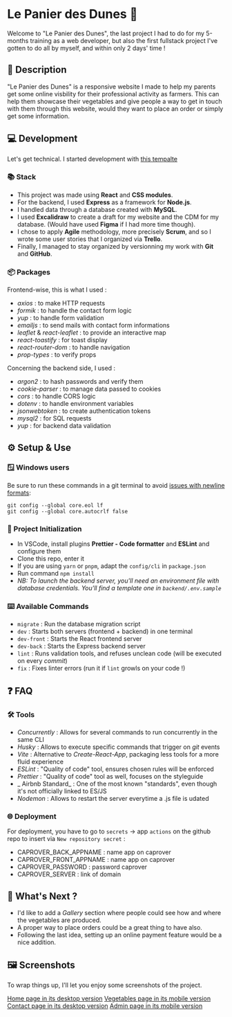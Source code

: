 # Le Panier des Dunes 🥕

Welcome to "Le Panier des Dunes", the last project I had to do for my 5-months training as a web developer, but also the first fullstack project I've gotten to do all by myself, and within only 2 days' time !

## 📝 Description

"Le Panier des Dunes" is a responsive website I made to help my parents get some online visbility for their professional activity as farmers.
This can help them showcase their vegetables and give people a way to get in touch with them through this website, would they want to place an order or simply get some information.

## 💻 Development

Let's get technical.
I started development with [this tempalte](https://github.com/WildCodeSchool/js-template-fullstack)

### 📚 Stack

- This project was made using **React** and **CSS modules**.
- For the backend, I used **Express** as a framework for **Node.js**.
- I handled data through a database created with **MySQL**.
- I used **Excalidraw** to create a draft for my website and the CDM for my database. (Would have used **Figma** if I had more time though).
- I chose to apply **Agile** methodology, more precisely **Scrum**, and so I wrote some user stories that I organized via **Trello**.
- Finally, I managed to stay organized by versionning my work with **Git** and **GitHub**.

### 📦 Packages

Frontend-wise, this is what I used :

- _axios_ : to make HTTP requests
- _formik_ : to handle the contact form logic
- _yup_ : to handle form validation
- _emailjs_ : to send mails with contact form informations
- _leaflet_ & _react-leaflet_ : to provide an interactive map
- _react-toastify_ : for toast display
- _react-router-dom_ : to handle navigation
- _prop-types_ : to verify props

Concerning the backend side, I used :

- _argon2_ : to hash passwords and verify them
- _cookie-parser_ : to manage data passed to cookies
- _cors_ : to handle CORS logic
- _dotenv_ : to handle environment variables
- _jsonwebtoken_ : to create authentication tokens
- _mysql2_ : for SQL requests
- _yup_ : for backend data validation

## ⚙️ Setup & Use

### 🪟 Windows users

Be sure to run these commands in a git terminal to avoid [issues with newline formats](https://en.wikipedia.org/wiki/Newline#Issues_with_different_newline_formats):

```
git config --global core.eol lf
git config --global core.autocrlf false
```

### 🚀 Project Initialization

- In VSCode, install plugins **Prettier - Code formatter** and **ESLint** and configure them
- Clone this repo, enter it
- If you are using `yarn` or `pnpm`, adapt the `config/cli` in `package.json`
- Run command `npm install`
- _NB: To launch the backend server, you'll need an environment file with database credentials. You'll find a template one in `backend/.env.sample`_

### ⌨️ Available Commands

- `migrate` : Run the database migration script
- `dev` : Starts both servers (frontend + backend) in one terminal
- `dev-front` : Starts the React frontend server
- `dev-back` : Starts the Express backend server
- `lint` : Runs validation tools, and refuses unclean code (will be executed on every _commit_)
- `fix` : Fixes linter errors (run it if `lint` growls on your code !)

## ❓ FAQ

### 🛠️ Tools

- _Concurrently_ : Allows for several commands to run concurrently in the same CLI
- _Husky_ : Allows to execute specific commands that trigger on _git_ events
- _Vite_ : Alternative to _Create-React-App_, packaging less tools for a more fluid experience
- _ESLint_ : "Quality of code" tool, ensures chosen rules will be enforced
- _Prettier_ : "Quality of code" tool as well, focuses on the styleguide
- _ Airbnb Standard_ : One of the most known "standards", even though it's not officially linked to ES/JS
- _Nodemon_ : Allows to restart the server everytime a .js file is udated

### 🌐 Deployment

For deployment, you have to go to `secrets` → app `actions` on the github repo to insert via `New repository secret` :

- CAPROVER_BACK_APPNAME : name app on caprover
- CAPROVER_FRONT_APPNAME : name app on caprover
- CAPROVER_PASSWORD : password caprover
- CAPROVER_SERVER : link of domain

## 🤔 What's Next ?

- I'd like to add a _Gallery_ section where people could see how and where the vegetables are produced.
- A proper way to place orders could be a great thing to have also.
- Following the last idea, setting up an online payment feature would be a nice addition.

## 🖼️ Screenshots

To wrap things up, I'll let you enjoy some screenshots of the project.

[Home page in its desktop version](frontend\src\assets\_ressources_\screenshots\desktop-home.png)
[Vegetables page in its mobile version](frontend\src\assets\_ressources_\screenshots\mobile-vege.png)
[Contact page in its desktop version](frontend\src\assets\_ressources_\screenshots\desktop-contact.png)
[Admin page in its mobile version](frontend\src\assets\_ressources_\screenshots\mobile-admin.png)
